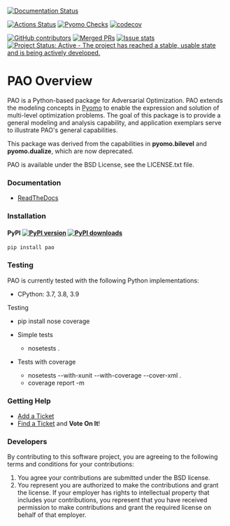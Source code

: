 [![Documentation Status](https://readthedocs.org/projects/pao/badge/?version=latest)](http://pao.readthedocs.org/en/latest/)

[![Actions Status](https://github.com/or-fusion/pao/workflows/continuous-integration/github/pr/linux/badge.svg)](https://github.com/or-fusion/pao/actions)
[![Pyomo Checks](https://github.com/or-fusion/pao/workflows/pyomo-checks/badge.svg)](https://github.com/or-fusion/pao/actions)
[![codecov](https://codecov.io/gh/or-fusion/pao/branch/master/graph/badge.svg)](https://codecov.io/gh/or-fusion/pao)

[![GitHub contributors](https://img.shields.io/github/contributors/or-fusion/pao.svg)](https://github.com/or-fusion/pao/graphs/contributors)
[![Merged PRs](https://img.shields.io/github/issues-pr-closed-raw/or-fusion/pao.svg?label=merged+PRs)](https://github.com/or-fusion/pao/pulls?q=is:pr+is:merged)
[![Issue stats](http://isitmaintained.com/badge/resolution/or-fusion/pao.svg)](http://isitmaintained.com/project/or-fusion/pao)
[![Project Status: Active - The project has reached a stable, usable state and is being actively developed.](http://www.repostatus.org/badges/latest/active.svg)](http://www.repostatus.org/#active)

# PAO Overview

PAO is a Python-based package for Adversarial Optimization.  PAO extends
the modeling concepts in [Pyomo](https://github.com/Pyomo/pyomo) to enable
the expression and solution of multi-level optimization problems. The goal
of this package is to provide a general modeling and analysis capability,
and application exemplars serve to illustrate PAO's general capabilities.

This package was derived from the capabilities in **pyomo.bilevel** and
**pyomo.dualize**, which are now deprecated.

PAO is available under the BSD License, see the LICENSE.txt file.

### Documentation

* [ReadTheDocs](http://pao.readthedocs.org/en/latest/)

### Installation

#### PyPI [![PyPI version](https://img.shields.io/pypi/v/pao.svg?maxAge=3600)](https://pypi.org/project/pao/) [![PyPI downloads](https://img.shields.io/pypi/dm/pao.svg?maxAge=21600)](https://pypistats.org/packages/pao)

    pip install pao
    
### Testing

PAO is currently tested with the following Python implementations:

* CPython: 3.7, 3.8, 3.9

Testing 

* pip install nose coverage

* Simple tests

  * nosetests .

* Tests with coverage

  * nosetests --with-xunit --with-coverage --cover-xml .
  * coverage report -m

### Getting Help

* [Add a Ticket](https://github.com/or-fusion/pao/issues/new)
* [Find a Ticket](https://github.com/or-fusion/pao/issues) and **Vote On It**!

### Developers

By contributing to this software project, you are agreeing to the following terms and conditions for your contributions:

1. You agree your contributions are submitted under the BSD license. 
2. You represent you are authorized to make the contributions and grant the license. If your employer has rights to intellectual property that includes your contributions, you represent that you have received permission to make contributions and grant the required license on behalf of that employer.


